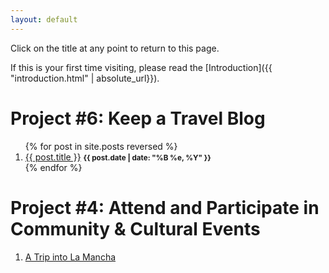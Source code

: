 ```yaml
---
layout: default
---
```


Click on the title at any point to return to this page.

If this is your first time visiting, please read the [Introduction]({{ "introduction.html" | absolute_url}}).

[//]: # "List of posts:"

# Project #6: Keep a Travel Blog
<ol>
	{% for post in site.posts reversed %}
	<li>
		<a href="{{ site.baseurl }}{{ post.url }}">{{ post.title }}</a>
			<small><strong>{{ post.date | date: "%B %e, %Y" }}</strong></small>
	</li>
	{% endfor %}
</ol>

# Project #4: Attend and Participate in Community & Cultural Events

<ol>
	<li>
		<a href="/travelblog/community/lamancha.html">A Trip into La Mancha</a>
	</li>
</ol>
